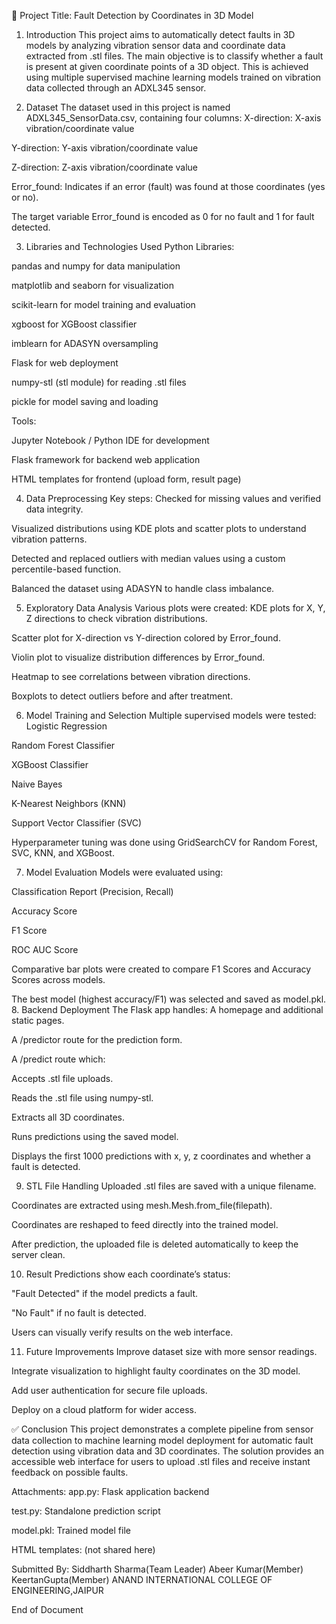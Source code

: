 📄 Project Title: Fault Detection by Coordinates in 3D Model

1. Introduction
This project aims to automatically detect faults in 3D models by analyzing vibration sensor data and coordinate data extracted from .stl files. The main objective is to classify whether a fault is present at given coordinate points of a 3D object. This is achieved using multiple supervised machine learning models trained on vibration data collected through an ADXL345 sensor.

2. Dataset
The dataset used in this project is named ADXL345_SensorData.csv, containing four columns:
X-direction: X-axis vibration/coordinate value


Y-direction: Y-axis vibration/coordinate value


Z-direction: Z-axis vibration/coordinate value


Error_found: Indicates if an error (fault) was found at those coordinates (yes or no).


The target variable Error_found is encoded as 0 for no fault and 1 for fault detected.



3. Libraries and Technologies Used
Python Libraries:


pandas and numpy for data manipulation


matplotlib and seaborn for visualization


scikit-learn for model training and evaluation


xgboost for XGBoost classifier


imblearn for ADASYN oversampling


Flask for web deployment


numpy-stl (stl module) for reading .stl files


pickle for model saving and loading


Tools:


Jupyter Notebook / Python IDE for development


Flask framework for backend web application


HTML templates for frontend (upload form, result page)







4. Data Preprocessing
Key steps:
Checked for missing values and verified data integrity.


Visualized distributions using KDE plots and scatter plots to understand vibration patterns.


Detected and replaced outliers with median values using a custom percentile-based function.


Balanced the dataset using ADASYN to handle class imbalance.





5. Exploratory Data Analysis
Various plots were created:
KDE plots for X, Y, Z directions to check vibration distributions.


Scatter plot for X-direction vs Y-direction colored by Error_found.


Violin plot to visualize distribution differences by Error_found.


Heatmap to see correlations between vibration directions.


Boxplots to detect outliers before and after treatment.





6. Model Training and Selection
Multiple supervised models were tested:
Logistic Regression


Random Forest Classifier


XGBoost Classifier


Naive Bayes


K-Nearest Neighbors (KNN)


Support Vector Classifier (SVC)


Hyperparameter tuning was done using GridSearchCV for Random Forest, SVC, KNN, and XGBoost.


7. Model Evaluation
Models were evaluated using:


Classification Report (Precision, Recall)


Accuracy Score


F1 Score


ROC AUC Score


Comparative bar plots were created to compare F1 Scores and Accuracy Scores across models.


The best model (highest accuracy/F1) was selected and saved as model.pkl.
8. Backend Deployment
The Flask app handles:
A homepage and additional static pages.


A /predictor route for the prediction form.


A /predict route which:


Accepts .stl file uploads.


Reads the .stl file using numpy-stl.


Extracts all 3D coordinates.


Runs predictions using the saved model.


Displays the first 1000 predictions with x, y, z coordinates and whether a fault is detected.



9. STL File Handling
Uploaded .stl files are saved with a unique filename.


Coordinates are extracted using mesh.Mesh.from_file(filepath).


Coordinates are reshaped to feed directly into the trained model.


After prediction, the uploaded file is deleted automatically to keep the server clean.




10. Result
Predictions show each coordinate’s status:


"Fault Detected" if the model predicts a fault.


"No Fault" if no fault is detected.


Users can visually verify results on the web interface.



11. Future Improvements
Improve dataset size with more sensor readings.


Integrate visualization to highlight faulty coordinates on the 3D model.


Add user authentication for secure file uploads.


Deploy on a cloud platform for wider access.









✅ Conclusion
This project demonstrates a complete pipeline from sensor data collection to machine learning model deployment for automatic fault detection using vibration data and 3D coordinates. The solution provides an accessible web interface for users to upload .stl files and receive instant feedback on possible faults.

Attachments:
app.py: Flask application backend


test.py: Standalone prediction script


model.pkl: Trained model file


HTML templates: (not shared here)



Submitted By:
Siddharth Sharma(Team Leader)
Abeer Kumar(Member)
KeertanGupta(Member)
ANAND INTERNATIONAL COLLEGE OF ENGINEERING,JAIPUR

End of Document


